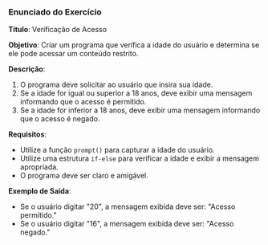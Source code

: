 ### Enunciado do Exercício
 
**Título**: Verificação de Acesso
 
**Objetivo**: Criar um programa que verifica a idade do usuário e determina se ele pode acessar um conteúdo restrito.
 
**Descrição**:
1. O programa deve solicitar ao usuário que insira sua idade.
2. Se a idade for igual ou superior a 18 anos, deve exibir uma mensagem informando que o acesso é permitido.
3. Se a idade for inferior a 18 anos, deve exibir uma mensagem informando que o acesso é negado.
 
**Requisitos**:
- Utilize a função `prompt()` para capturar a idade do usuário.
- Utilize uma estrutura `if-else` para verificar a idade e exibir a mensagem apropriada.
- O programa deve ser claro e amigável.
 
**Exemplo de Saída**:
- Se o usuário digitar "20", a mensagem exibida deve ser: "Acesso permitido."
- Se o usuário digitar "16", a mensagem exibida deve ser: "Acesso negado."